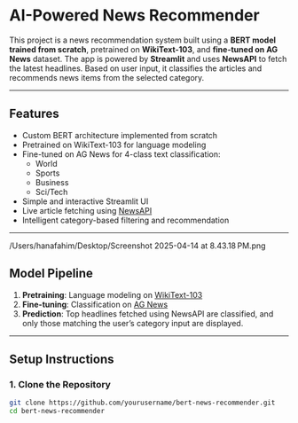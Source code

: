 # AI-Powered News Recommender

This project is a news recommendation system built using a **BERT model trained from scratch**, pretrained on **WikiText-103**, and **fine-tuned on AG News** dataset. The app is powered by **Streamlit** and uses **NewsAPI** to fetch the latest headlines. Based on user input, it classifies the articles and recommends news items from the selected category.

---

## Features

- Custom BERT architecture implemented from scratch
- Pretrained on WikiText-103 for language modeling
- Fine-tuned on AG News for 4-class text classification:
  - World
  - Sports
  - Business
  - Sci/Tech
- Simple and interactive Streamlit UI
- Live article fetching using [NewsAPI](https://newsapi.org/)
- Intelligent category-based filtering and recommendation

---
/Users/hanafahim/Desktop/Screenshot 2025-04-14 at 8.43.18 PM.png

## Model Pipeline

1. **Pretraining**: Language modeling on [WikiText-103](https://blog.einstein.ai/the-wikitext-long-term-dependency-language-modeling-dataset/)
2. **Fine-tuning**: Classification on [AG News](https://www.di.unipi.it/~gulli/AG_corpus_of_news_articles.html)
3. **Prediction**: Top headlines fetched using NewsAPI are classified, and only those matching the user’s category input are displayed.

---

## Setup Instructions

### 1. Clone the Repository

```bash
git clone https://github.com/yourusername/bert-news-recommender.git
cd bert-news-recommender

